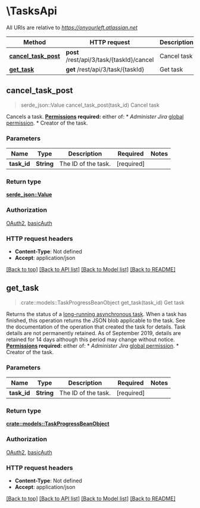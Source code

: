 # \TasksApi

All URIs are relative to *https://onyourleft.atlassian.net*

Method | HTTP request | Description
------------- | ------------- | -------------
[**cancel_task_post**](TasksApi.md#cancel_task_post) | **post** /rest/api/3/task/{taskId}/cancel | Cancel task
[**get_task**](TasksApi.md#get_task) | **get** /rest/api/3/task/{taskId} | Get task



## cancel_task_post

> serde_json::Value cancel_task_post(task_id)
Cancel task

Cancels a task.  **[Permissions](#permissions) required:** either of:   *  *Administer Jira* [global permission](https://confluence.atlassian.com/x/x4dKLg).  *  Creator of the task.

### Parameters


Name | Type | Description  | Required | Notes
------------- | ------------- | ------------- | ------------- | -------------
**task_id** | **String** | The ID of the task. | [required] |

### Return type

[**serde_json::Value**](serde_json::Value.md)

### Authorization

[OAuth2](../README.md#OAuth2), [basicAuth](../README.md#basicAuth)

### HTTP request headers

- **Content-Type**: Not defined
- **Accept**: application/json

[[Back to top]](#) [[Back to API list]](../README.md#documentation-for-api-endpoints) [[Back to Model list]](../README.md#documentation-for-models) [[Back to README]](../README.md)


## get_task

> crate::models::TaskProgressBeanObject get_task(task_id)
Get task

Returns the status of a [long-running asynchronous task](#async).  When a task has finished, this operation returns the JSON blob applicable to the task. See the documentation of the operation that created the task for details. Task details are not permanently retained. As of September 2019, details are retained for 14 days although this period may change without notice.  **[Permissions](#permissions) required:** either of:   *  *Administer Jira* [global permission](https://confluence.atlassian.com/x/x4dKLg).  *  Creator of the task.

### Parameters


Name | Type | Description  | Required | Notes
------------- | ------------- | ------------- | ------------- | -------------
**task_id** | **String** | The ID of the task. | [required] |

### Return type

[**crate::models::TaskProgressBeanObject**](TaskProgressBeanObject.md)

### Authorization

[OAuth2](../README.md#OAuth2), [basicAuth](../README.md#basicAuth)

### HTTP request headers

- **Content-Type**: Not defined
- **Accept**: application/json

[[Back to top]](#) [[Back to API list]](../README.md#documentation-for-api-endpoints) [[Back to Model list]](../README.md#documentation-for-models) [[Back to README]](../README.md)

